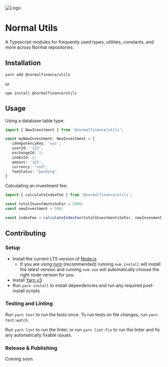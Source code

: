 ![Logo](https://app.normalfinance.io/logo/logo_full_color.png)

# Normal Utils

A Typescript modules for frequently used types, utilities, constants, and more across Normal repositories.

## Installation

`yarn add @normalfinance/utils`

or

`npm install @normalfinance/utils`

## Usage

Using a database table type:

```typescript
import { NewInvestment } from '@normalfinance/utils';

const myNewInvestment: NewInvestment = {
   idempotencyKey: 'xyz',
   userId: '123',
   exchangeId: 1;
   indexId: 2;
   amount: '125',
   currency: "usd",
   feeStatus: "pending"
}
```

Calculating an investment fee:

```typescript
import { calculateIndexFee } from '@normalfinance/utils';

const totalInvestmentsSoFar = 1000;
const newInvestment = 500;

const indexFee = calculateIndexFee(totalInvestmentsSoFar, newInvesment);
```

## Contributing

### Setup

- Install the current LTS version of [Node.js](https://nodejs.org)
  - If you are using [nvm](https://github.com/creationix/nvm#installation) (recommended) running `nvm install` will install the latest version and running `nvm use` will automatically choose the right node version for you.
- Install [Yarn v3](https://yarnpkg.com/getting-started/install)
- Run `yarn install` to install dependencies and run any required post-install scripts

### Testing and Linting

Run `yarn test` to run the tests once. To run tests on file changes, run `yarn test:watch`.

Run `yarn lint` to run the linter, or run `yarn lint:fix` to run the linter and fix any automatically fixable issues.

### Release & Publishing

Coming soon.
